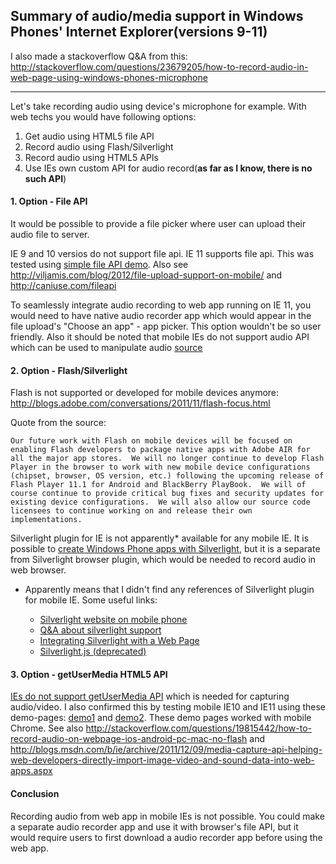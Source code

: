 ## Summary of audio/media support in Windows Phones' Internet Explorer(versions 9-11)

I also made a stackoverflow Q&A from this: http://stackoverflow.com/questions/23679205/how-to-record-audio-in-web-page-using-windows-phones-microphone

---

Let's take recording audio using device's microphone for example. With web techs you would have following options:

1. Get audio using HTML5 file API
2. Record audio using Flash/Silverlight
3. Record audio using HTML5 APIs
4. Use IEs own custom API for audio record(**as far as I know, there is no such API**)

#### 1. Option - File API

It would be possible to provide a file picker where user can upload their audio file to server.

IE 9 and 10 versios do not support file api. IE 11 supports file api. This was tested using [simple file API demo](http://html5demos.com/file-api-simple). Also see http://viljamis.com/blog/2012/file-upload-support-on-mobile/ and http://caniuse.com/fileapi

To seamlessly integrate audio recording to web app running on IE 11, you would need to have native audio recorder app which would appear in the file upload's "Choose an app" - app picker. This option wouldn't be so user friendly. Also it should be noted that mobile IEs do not support audio API which can be used to manipulate audio [source](http://caniuse.com/#feat=audio-api)

#### 2. Option - Flash/Silverlight

Flash is not supported or developed for mobile devices anymore: http://blogs.adobe.com/conversations/2011/11/flash-focus.html

Quote from the source:

    Our future work with Flash on mobile devices will be focused on enabling Flash developers to package native apps with Adobe AIR for all the major app stores.  We will no longer continue to develop Flash Player in the browser to work with new mobile device configurations (chipset, browser, OS version, etc.) following the upcoming release of Flash Player 11.1 for Android and BlackBerry PlayBook.  We will of course continue to provide critical bug fixes and security updates for existing device configurations.  We will also allow our source code licensees to continue working on and release their own implementations.

Silverlight plugin for IE is not apparently* available for any mobile IE. It is possible to [create Windows Phone apps with Silverlight](http://www.microsoft.com/silverlight/windows-phone/), but it is a separate from Silverlight browser plugin, which would be needed to record audio in web browser.

* Apparently means that I didn't find any references of Silverlight plugin for mobile IE. Some useful links:

    - [Silverlight website on mobile phone](http://stackoverflow.com/questions/5527170/silverlight-website-on-mobile-phone)
    - [Q&A about silverlight support](http://answers.microsoft.com/en-us/winphone/forum/wp8-wpapps/microsoft-silverlight/6183e733-9ba9-4c01-82b7-47e455e4b25d)
    - [Integrating Silverlight with a Web Page](http://msdn.microsoft.com/en-us/library/cc838145(v=vs.95).aspx)
    - [Silverlight.js (deprecated)](http://archive.msdn.microsoft.com/silverlightjs)


#### 3. Option - getUserMedia HTML5 API

[IEs do not support getUserMedia API](http://caniuse.com/#search=getusermedia) which is needed for capturing audio/video. I also confirmed this by testing mobile IE10 and IE11 using these demo-pages: [demo1](http://webaudiodemos.appspot.com/AudioRecorder/index.html) and [demo2](kimmobrunfeldt.github.io/html5record/sample1.html). These demo pages worked with mobile Chrome. See also http://stackoverflow.com/questions/19815442/how-to-record-audio-on-webpage-ios-android-pc-mac-no-flash and http://blogs.msdn.com/b/ie/archive/2011/12/09/media-capture-api-helping-web-developers-directly-import-image-video-and-sound-data-into-web-apps.aspx


#### Conclusion

Recording audio from web app in mobile IEs is not possible. You could make a separate audio recorder app and use it with browser's file API, but it would require users to first download a audio recorder app before using the web app.
